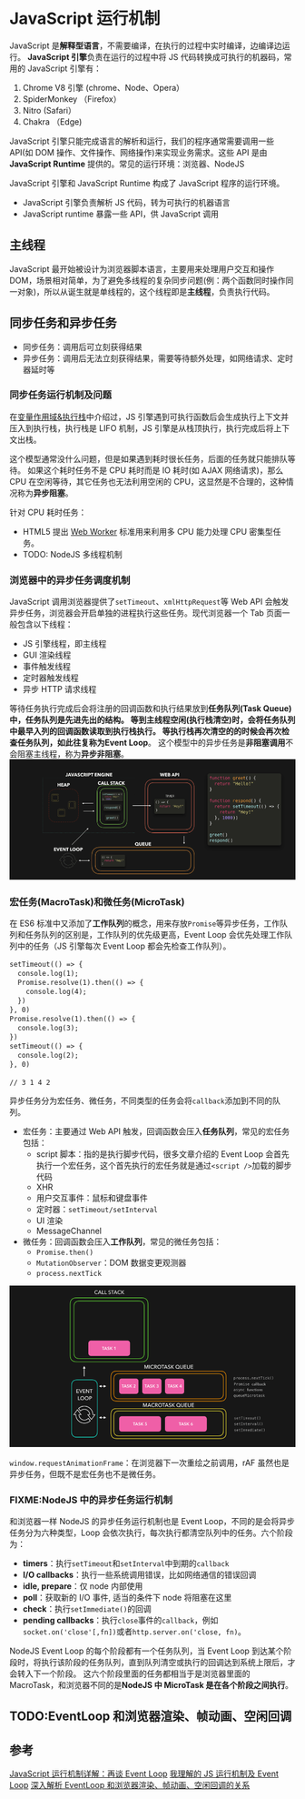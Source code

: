 # JavaScript 运行机制

JavaScript 是**解释型语言**，不需要编译，在执行的过程中实时编译，边编译边运行。
**JavaScript 引擎**负责在运行的过程中将 JS 代码转换成可执行的机器码，常用的 JavaScript 引擎有：

1. Chrome V8 引擎 (chrome、Node、Opera）
2. SpiderMonkey （Firefox）
3. Nitro (Safari）
4. Chakra （Edge)

JavaScript 引擎只能完成语言的解析和运行，我们的程序通常需要调用一些 API(如 DOM 操作、文件操作、网络操作)来实现业务需求。这些 API 是由 **JavaScript Runtime** 提供的。常见的运行环境：浏览器、NodeJS

JavaScript 引擎和 JavaScript Runtime 构成了 JavaScript 程序的运行环境。

- JavaScript 引擎负责解析 JS 代码，转为可执行的机器语言
- JavaScript runtime 暴露一些 API，供 JavaScript 调用

## 主线程

JavaScript 最开始被设计为浏览器脚本语言，主要用来处理用户交互和操作 DOM，场景相对简单，为了避免多线程的复杂同步问题(例：两个函数同时操作同一对象)，所以从诞生就是单线程的，这个线程即是**主线程**，负责执行代码。

## 同步任务和异步任务

- 同步任务：调用后可立刻获得结果
- 异步任务：调用后无法立刻获得结果，需要等待额外处理，如网络请求、定时器延时等

### 同步任务运行机制及问题

在[变量作用域&执行栈](./02-变量作用域&执行栈.md)中介绍过，JS 引擎遇到可执行函数后会生成执行上下文并压入到执行栈，执行栈是 LIFO 机制，JS 引擎是从栈顶执行，执行完成后将上下文出栈。

这个模型通常没什么问题，但是如果遇到耗时很长任务，后面的任务就只能排队等待。
如果这个耗时任务不是 CPU 耗时而是 IO 耗时(如 AJAX 网络请求)，那么 CPU 在空闲等待，其它任务也无法利用空闲的 CPU，这显然是不合理的，这种情况称为**异步阻塞**。

针对 CPU 耗时任务：

- HTML5 提出 [Web Worker](../../html/../03-Html/Worker/Web%20Worker.md) 标准用来利用多 CPU 能力处理 CPU 密集型任务。
- TODO: NodeJS 多线程机制

### 浏览器中的异步任务调度机制

JavaScript 调用浏览器提供了`setTimeout`、`xmlHttpRequest`等 Web API 会触发异步任务，浏览器会开启单独的进程执行这些任务。现代浏览器一个 Tab 页面一般包含以下线程：

- JS 引擎线程，即主线程
- GUI 渲染线程
- 事件触发线程
- 定时器触发线程
- 异步 HTTP 请求线程

等待任务执行完成后会将注册的回调函数和执行结果放到**任务队列(Task Queue)**中，任务队列是先进先出的结构。
等到主线程空闲(执行栈清空)时，会将任务队列中最早入列的回调函数读取到执行栈执行。
等执行栈再次清空的的时候会再次检查任务队列，如此往复称为**Event Loop**。
这个模型中的异步任务是**非阻塞调用**不会阻塞主线程，称为**异步非阻塞**。
![event loop](../../assets/images/js/event-loop.png)

### 宏任务(MacroTask)和微任务(MicroTask)

在 ES6 标准中又添加了**工作队列**的概念，用来存放`Promise`等异步任务，工作队列和任务队列的区别是，工作队列的优先级更高，Event Loop 会优先处理工作队列中的任务（JS 引擎每次 Event Loop 都会先检查工作队列）。

```JS
setTimeout(() => {
  console.log(1);
  Promise.resolve(1).then(() => {
    console.log(4);
  })
}, 0)
Promise.resolve(1).then(() => {
  console.log(3);
})
setTimeout(() => {
  console.log(2);
}, 0)

// 3 1 4 2
```

异步任务分为宏任务、微任务，不同类型的任务会将`callback`添加到不同的队列。

- 宏任务：主要通过 Web API 触发，回调函数会压入**任务队列**，常见的宏任务包括：
  - script 脚本：指的是执行脚步代码，很多文章介绍的 Event Loop 会首先执行一个宏任务，这个首先执行的宏任务就是通过`<script />`加载的脚步代码
  - XHR
  - 用户交互事件：鼠标和键盘事件
  - 定时器：`setTimeout/setInterval`
  - UI 渲染
  - MessageChannel
- 微任务：回调函数会压入**工作队列**，常见的微任务包括：
  - `Promise.then()`
  - `MutationObserver`：DOM 数据变更观测器
  - `process.nextTick`

![Task Queue](../../assets/images/js/task-queue.gif)

`window.requestAnimationFrame`：在浏览器下一次重绘之前调用，rAF 虽然也是异步任务，但既不是宏任务也不是微任务。

### FIXME:NodeJS 中的异步任务运行机制

和浏览器一样 NodeJS 的异步任务运行机制也是 Event Loop，不同的是会将异步任务分为六种类型，Loop 会依次执行，每次执行都清空队列中的任务。六个阶段为：

- **timers**：执行`setTimeout`和`setInterval`中到期的`callback`
- **I/O callbacks**：执行一些系统调用错误，比如网络通信的错误回调
- **idle, prepare**：仅 node 内部使用
- **poll**：获取新的 I/O 事件, 适当的条件下 node 将阻塞在这里
- **check**：执行`setImmediate()`的回调
- **pending callbacks**：执行`close`事件的`callback`，例如`socket.on('close'[,fn])`或者`http.server.on('close, fn)`。

NodeJS Event Loop 的每个阶段都有一个任务队列，当 Event Loop 到达某个阶段时，将执行该阶段的任务队列，直到队列清空或执行的回调达到系统上限后，才会转入下一个阶段。
这六个阶段里面的任务都相当于是浏览器里面的 MacroTask，和浏览器不同的是**NodeJS 中 MicroTask 是在各个阶段之间执行**。

## TODO:EventLoop 和浏览器渲染、帧动画、空闲回调

## 参考

[JavaScript 运行机制详解：再谈 Event Loop](https://www.ruanyifeng.com/blog/2014/10/event-loop.html)
[我理解的 JS 运行机制及 Event Loop](https://github.com/sunyongjian/blog/issues/38)
[深入解析 EventLoop 和浏览器渲染、帧动画、空闲回调的关系](https://zhuanlan.zhihu.com/p/142742003)
